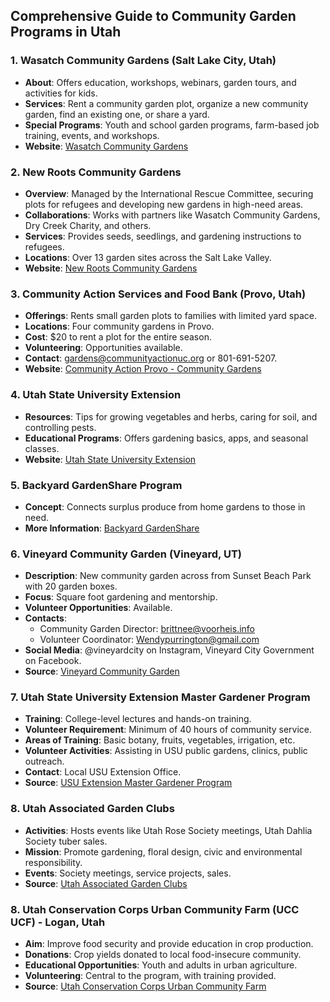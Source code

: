 ## Comprehensive Guide to Community Garden Programs in Utah

### 1. Wasatch Community Gardens (Salt Lake City, Utah)
- **About**: Offers education, workshops, webinars, garden tours, and activities for kids.
- **Services**: Rent a community garden plot, organize a new community garden, find an existing one, or share a yard.
- **Special Programs**: Youth and school garden programs, farm-based job training, events, and workshops.
- **Website**: [Wasatch Community Gardens](https://www.wasatchgardens.org)

### 2. New Roots Community Gardens
- **Overview**: Managed by the International Rescue Committee, securing plots for refugees and developing new gardens in high-need areas.
- **Collaborations**: Works with partners like Wasatch Community Gardens, Dry Creek Charity, and others.
- **Services**: Provides seeds, seedlings, and gardening instructions to refugees.
- **Locations**: Over 13 garden sites across the Salt Lake Valley.
- **Website**: [New Roots Community Gardens](https://www.newrootsslc.org)

### 3. Community Action Services and Food Bank (Provo, Utah)
- **Offerings**: Rents small garden plots to families with limited yard space.
- **Locations**: Four community gardens in Provo.
- **Cost**: $20 to rent a plot for the entire season.
- **Volunteering**: Opportunities available.
- **Contact**: gardens@communityactionuc.org or 801-691-5207.
- **Website**: [Community Action Provo - Community Gardens](https://www.communityactionprovo.org/community-gardens/)

### 4. Utah State University Extension
- **Resources**: Tips for growing vegetables and herbs, caring for soil, and controlling pests.
- **Educational Programs**: Offers gardening basics, apps, and seasonal classes.
- **Website**: [Utah State University Extension](https://extension.usu.edu)

### 5. Backyard GardenShare Program
- **Concept**: Connects surplus produce from home gardens to those in need.
- **More Information**: [Backyard GardenShare](https://www.wastelesssolutions.org)

### 6. Vineyard Community Garden (Vineyard, UT)
- **Description**: New community garden across from Sunset Beach Park with 20 garden boxes.
- **Focus**: Square foot gardening and mentorship.
- **Volunteer Opportunities**: Available.
- **Contacts**: 
  - Community Garden Director: brittnee@voorheis.info
  - Volunteer Coordinator: Wendypurrington@gmail.com
- **Social Media**: @vineyardcity on Instagram, Vineyard City Government on Facebook.
- **Source**: [Vineyard Community Garden](https://www.vineyardutah.org/communitygarden)

### 7. Utah State University Extension Master Gardener Program
- **Training**: College-level lectures and hands-on training.
- **Volunteer Requirement**: Minimum of 40 hours of community service.
- **Areas of Training**: Basic botany, fruits, vegetables, irrigation, etc.
- **Volunteer Activities**: Assisting in USU public gardens, clinics, public outreach.
- **Contact**: Local USU Extension Office.
- **Source**: [USU Extension Master Gardener Program](https://extension.usu.edu/mastergardener/)

### 8. Utah Associated Garden Clubs
- **Activities**: Hosts events like Utah Rose Society meetings, Utah Dahlia Society tuber sales.
- **Mission**: Promote gardening, floral design, civic and environmental responsibility.
- **Events**: Society meetings, service projects, sales.
- **Source**: [Utah Associated Garden Clubs](https://utahagc.org)

### 8. Utah Conservation Corps Urban Community Farm (UCC UCF) - Logan, Utah
- **Aim**: Improve food security and provide education in crop production.
- **Donations**: Crop yields donated to local food-insecure community.
- **Educational Opportunities**: Youth and adults in urban agriculture.
- **Volunteering**: Central to the program, with training provided.
- **Source**: [Utah Conservation Corps Urban Community Farm](https://extension.usu.edu/uccucf/)

